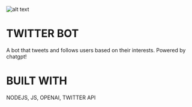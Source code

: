 ![alt text](https://github.com/christianbmartinez/twitterbot/blob/main/twitterbot.jpg)

# TWITTER BOT

A bot that tweets and follows users based on their interests. Powered by chatgpt!

# BUILT WITH

NODEJS, JS, OPENAI, TWITTER API
